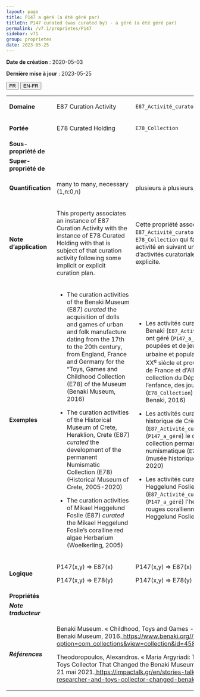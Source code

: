 ```yaml
---
layout: page
title: P147 a géré (a été géré par)
titleEn: P147 curated (was curated by) - a géré (a été géré par)
permalink: /v7.1/proprietes/P147
sidebar: v71
group: proprietes
date: 2023-05-25
---
```


**Date de création** : 2020-05-03

**Dernière mise à jour** : 2023-05-25

<div class="lang-buttons">
 <button id="fr" class="activate">FR</button>
 <button id="en-fr">EN-FR</button>
</div>

<table>
<tbody>
<tr>
<td><strong>Domaine</strong></td>
<td class="en">
<p>E87 Curation Activity</p>
</td>
<td>
<p><code class="language-plaintext highlighter-rouge">E87_Activité_curatoriale</code></p>
</td>
</tr>
<tr>
<td><strong>Portée</strong></td>
<td class="en">
<p>E78 Curated Holding</p>
</td>
<td>
<p><code class="language-plaintext highlighter-rouge">E78_Collection</code></p>
</td>
</tr>
<tr>
<td><strong>Sous-propriété de</strong></td>
<td class="en">
<p><sup></sup></p>
</td>
<td>
</td>
</tr>
<tr>
<td><strong>Super-propriété de</strong></td>
<td class="en">
</td>
<td>
</td>
</tr>
<tr>
<td><strong>Quantification</strong></td>
<td class="en">
<p>many to many, necessary (1,n:0,n)</p>
</td>
<td>
<p>plusieurs à plusieurs, nécessaire (1,n:0,n)</p>
</td>
</tr>
<tr>
<td><strong>Note d’application</strong></td>
<td class="en">
<p>This property associates an instance of E87 Curation Activity with the instance of E78 Curated Holding with that is subject of that curation activity following some implicit or explicit curation plan.</p>
</td>
<td>
<p>Cette propriété associe une instance de <code class="language-plaintext highlighter-rouge">E87_Activité_curatoriale</code> à l'instance de <code class="language-plaintext highlighter-rouge">E78_Collection</code> qui fait l'objet de cette activité en suivant un plan de gestion d’activités curatoriales implicite ou explicite.</p>
</td>
</tr>
<tr>
<td><strong>Exemples</strong></td>
<td class="en">
<ul>
<li><p>The curation activities of the Benaki Museum (E87) <em>curated</em> the acquisition of dolls and games of urban and folk manufacture dating from the 17th to the 20th century, from England, France and Germany for the “Toys, Games and Childhood Collection (E78) of the Museum (Benaki Museum, 2016)</p>
</li>
<li><p>The curation activities of the Historical Museum of Crete, Heraklion, Crete (E87) <em>curated</em> the development of the permanent Numismatic Collection (E78) (Historical Museum of Crete, 2005-2020)</p>
</li>
<li><p>The curation activities of Mikael Heggelund Foslie (E87)  <em>curated</em> the Mikael Heggelund Foslie’s coralline red algae Herbarium (Woelkerling, 2005)</p>
</li>
</ul>
</td>
<td>
<ul>
<li><p>Les activités curatoriales du Musée Benaki (<code class="language-plaintext highlighter-rouge">E87_Activité_curatoriale</code>) ont géré (<code class="language-plaintext highlighter-rouge">P147_a_géré</code>) l'acquisition de poupées et de jeux de fabrication urbaine et populaire datant du XVII<sup>e</sup> au XX<sup>e</sup> siècle et provenant d'Angleterre, de France et d'Allemagne pour la collection du Département de l’enfance, des jouets et des jeux<em> </em>(<code class="language-plaintext highlighter-rouge">E78_Collection</code>) du musée (Musée Benaki, 2016)</p>
</li>
<li><p>Les activités curatoriales du Musée historique de Crète à Héraklion (<code class="language-plaintext highlighter-rouge">E87_Activité_curatoriale</code>) ont géré (<code class="language-plaintext highlighter-rouge">P147_a_géré</code>) le développement de la collection permanente de numismatique (<code class="language-plaintext highlighter-rouge">E78_Collection</code>) (musée historique de Crète, 2005-2020)</p>
</li>
<li><p>Les activités curatoriales de Mikael Heggelund Foslie (<code class="language-plaintext highlighter-rouge">E87_Activité_curatoriale</code>) ont géré (<code class="language-plaintext highlighter-rouge">P147_a_géré</code>) l'herbier d'algues rouges coralliennes de Mikael Heggelund Foslie (Woelkerling, 2005)</p>
</li>
</ul>
</td>
</tr>
<tr>
<td><strong>Logique</strong></td>
<td class="en">
<p>P147(x,y) ⇒ E87(x)</p>
<p>P147(x,y) ⇒ E78(y)</p>
</td>
<td>
<p>P147(x,y) ⇒ E87(x)</p>
<p>P147(x,y) ⇒ E78(y)</p>
</td>
</tr>
<tr>
<td><strong>Propriétés</strong></td>
<td class="en">
</td>
<td>
</td>
</tr>
<tr>
<td><strong><em>Note traducteur</em></strong></td>
<td colspan="2">
</td>
</tr>
<tr>
<td><strong><em>Références</em></strong></td>
<td colspan="2">
<p>Benaki Museum. « Childhood, Toys and Games - Μουσείο Μπενάκη ». Benaki Museum, 2016.<a href="https://www.benaki.org//index.php?option=com_collections&view=collection&id=45&Itemid=540&lang=el"><span class="underline"> </span></a><a href="https://www.benaki.org//index.php?option=com_collections&view=collection&id=45&Itemid=540&lang=el"><span class="underline">https://www.benaki.org//index.php?option=com_collections&view=collection&id=45&Itemid=540&lang=el</span></a>.</p>
<p>Theodoropoulos, Alexandros. « Maria Argyriadi: The Researcher and Toys Collector That Changed the Benaki Museum ». <em>ImpacTalk</em> (blog), 21 mai 2021.<a href="https://impactalk.gr/en/stories-talk/maria-argyriadi-researcher-and-toys-collector-changed-benaki-museum"><span class="underline"> </span></a><a href="https://impactalk.gr/en/stories-talk/maria-argyriadi-researcher-and-toys-collector-changed-benaki-museum"><span class="underline">https://impactalk.gr/en/stories-talk/maria-argyriadi-researcher-and-toys-collector-changed-benaki-museum</span></a>.</p>
</td>
</tr>
</tbody>
</table>
